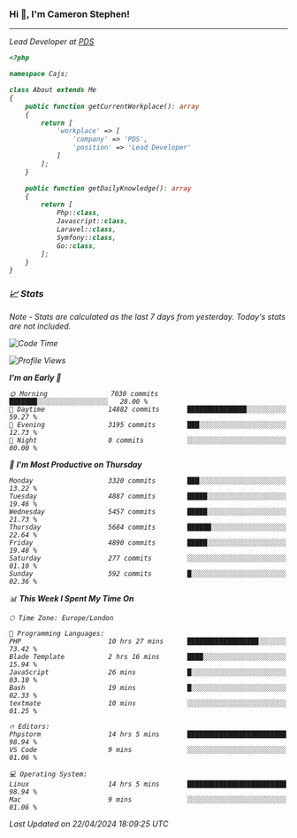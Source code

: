 ### Hi 👋, I'm Cameron Stephen!
<hr>
<p><em>Lead Developer at <a href="https://prindatasolutions.co.uk">PDS</a></p>


```php
<?php

namespace Cajs;

class About extends Me
{
    public function getCurrentWorkplace(): array
    {
        return [
            'workplace' => [
                'company' => 'PDS',
                'position' => 'Lead Developer'
            ]
        ];
    }

    public function getDailyKnowledge(): array
    {
        return [
            Php::class,
            Javascript::class,
            Laravel::class,
            Symfony::class,
            Go::class,
        ];
    }
}
```

### 📈 Stats
<p><em>Note - Stats are calculated as the last 7 days from yesterday. Today's stats are not included.</em></p>


<!--START_SECTION:waka-->
![Code Time](http://img.shields.io/badge/Code%20Time-3%2C775%20hrs%203%20mins-blue)

![Profile Views](http://img.shields.io/badge/Profile%20Views-0-blue)

**I'm an Early 🐤** 

```text
🌞 Morning                7030 commits        ███████░░░░░░░░░░░░░░░░░░   28.00 % 
🌆 Daytime                14882 commits       ███████████████░░░░░░░░░░   59.27 % 
🌃 Evening                3195 commits        ███░░░░░░░░░░░░░░░░░░░░░░   12.73 % 
🌙 Night                  0 commits           ░░░░░░░░░░░░░░░░░░░░░░░░░   00.00 % 
```
📅 **I'm Most Productive on Thursday** 

```text
Monday                   3320 commits        ███░░░░░░░░░░░░░░░░░░░░░░   13.22 % 
Tuesday                  4887 commits        █████░░░░░░░░░░░░░░░░░░░░   19.46 % 
Wednesday                5457 commits        █████░░░░░░░░░░░░░░░░░░░░   21.73 % 
Thursday                 5684 commits        ██████░░░░░░░░░░░░░░░░░░░   22.64 % 
Friday                   4890 commits        █████░░░░░░░░░░░░░░░░░░░░   19.48 % 
Saturday                 277 commits         ░░░░░░░░░░░░░░░░░░░░░░░░░   01.10 % 
Sunday                   592 commits         █░░░░░░░░░░░░░░░░░░░░░░░░   02.36 % 
```


📊 **This Week I Spent My Time On** 

```text
🕑︎ Time Zone: Europe/London

💬 Programming Languages: 
PHP                      10 hrs 27 mins      ██████████████████░░░░░░░   73.42 % 
Blade Template           2 hrs 16 mins       ████░░░░░░░░░░░░░░░░░░░░░   15.94 % 
JavaScript               26 mins             █░░░░░░░░░░░░░░░░░░░░░░░░   03.10 % 
Bash                     19 mins             █░░░░░░░░░░░░░░░░░░░░░░░░   02.33 % 
textmate                 10 mins             ░░░░░░░░░░░░░░░░░░░░░░░░░   01.25 % 

🔥 Editors: 
Phpstorm                 14 hrs 5 mins       █████████████████████████   98.94 % 
VS Code                  9 mins              ░░░░░░░░░░░░░░░░░░░░░░░░░   01.06 % 

💻 Operating System: 
Linux                    14 hrs 5 mins       █████████████████████████   98.94 % 
Mac                      9 mins              ░░░░░░░░░░░░░░░░░░░░░░░░░   01.06 % 
```


 Last Updated on 22/04/2024 18:09:25 UTC
<!--END_SECTION:waka-->
